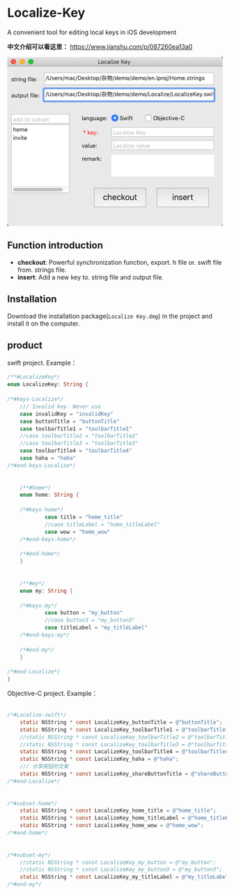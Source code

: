 # Localize-Key
A convenient tool for editing local keys in iOS development

**中文介绍可以看这里：**
https://www.jianshu.com/p/087260ea13a0

![img](https://github.com/CoconutGZ/Localize-Key/blob/master/20181224-164023.png)



Function introduction
-------------------
- **checkout**: Powerful synchronization function, export. h file or. swift file from. strings file.
- **insert**: Add a new key to. string file and output file.

Installation
--------------------
Download the installation package(`Localize Key.dmg`) in the project and install it on the computer.

product
----------------------
swift project. Example：
``` swift
/**#LocalizeKey*/
enum LocalizeKey: String {

/*#keys-Localize*/
	/// Invalid key. Never use
	case invalidKey = "invalidKey"
	case buttonTitle = "buttonTitle"
	case toolbarTitle1 = "toolbarTitle1"
	//case toolbarTitle2 = "toolbarTitle2"
	//case toolbarTitle3 = "toolbarTitle3"
	case toolbarTitle4 = "toolbarTitle4"
	case haha = "haha"
/*#end-keys-Localize*/


	/**#home*/
	enum home: String {

	/*#keys-home*/
			case title = "home_title"
			//case titleLabel = "home_titleLabel"
			case wow = "home_wow"
	/*#end-keys-home*/

	/*#end-home*/
	}


	/**#my*/
	enum my: String {

	/*#keys-my*/
			case button = "my_button"
			//case button3 = "my_button3"
			case titleLabel = "my_titleLabel"
	/*#end-keys-my*/

	/*#end-my*/
	}

/*#end-Localize*/
}

```

Objective-C project. Example：
``` Objective-C

/*#Localize-swift*/
	static NSString * const LocalizeKey_buttonTitle = @"buttonTitle";
	static NSString * const LocalizeKey_toolbarTitle1 = @"toolbarTitle1";
	//static NSString * const LocalizeKey_toolbarTitle2 = @"toolbarTitle2";
	//static NSString * const LocalizeKey_toolbarTitle3 = @"toolbarTitle3";
	static NSString * const LocalizeKey_toolbarTitle4 = @"toolbarTitle4";
	static NSString * const LocalizeKey_haha = @"haha";
	/// 分享按钮的文案
	static NSString * const LocalizeKey_shareButtonTitle = @"shareButtonTitle";
/*#end-Localize*/


/*#subset-home*/
	static NSString * const LocalizeKey_home_title = @"home_title";
	static NSString * const LocalizeKey_home_titleLabel = @"home_titleLabel";
	static NSString * const LocalizeKey_home_wow = @"home_wow";
/*#end-home*/


/*#subset-my*/
	//static NSString * const LocalizeKey_my_button = @"my_button";
	//static NSString * const LocalizeKey_my_button3 = @"my_button3";
	static NSString * const LocalizeKey_my_titleLabel = @"my_titleLabel";
/*#end-my*/

```

